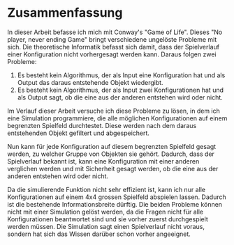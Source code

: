# Zusammenfassung

In dieser Arbeit befasse ich mich mit Conway's "Game of Life". Dieses "No player, never ending Game" bringt verschiedene ungelöste Probleme mit sich. Die theoretische Informatik befasst sich damit, dass der Spielverlauf einer Konfiguration nicht vorhergesagt werden kann. Daraus folgen zwei Probleme: 

1. Es besteht kein Algorithmus, der als Input eine Konfiguration hat und als Output das daraus entstehende Objekt wiedergibt.
1. Es besteht kein Algorithmus, der als Input zwei Konfigurationen hat und als Output sagt, ob die eine aus der anderen entstehen wird oder nicht.

Im Verlauf dieser Arbeit versuche ich diese Probleme zu lösen, in dem ich eine Simulation programmiere, die alle möglichen Konfigurationen auf einem begrenzten Spielfeld durchtestet. Diese werden nach dem daraus entstehenden Objekt gefiltert und abgespeichert.

Nun kann für jede Konfiguration auf diesem begrenzten Spielfeld gesagt werden, zu welcher Gruppe von Objekten sie gehört. Dadurch, dass der Spielverlauf bekannt ist, kann eine Konfiguration mit einer anderen verglichen werden und mit Sicherheit gesagt werden, ob die eine aus der anderen entstehen wird oder nicht. 

Da die simulierende Funktion nicht sehr effizient ist, kann ich nur alle Konfigurationen auf einem 4x4 grossen Spielfeld abspielen lassen. Dadurch ist die bestehende Informationsbreite dürftig. Die beiden Probleme können nicht mit einer Simulation gelöst werden, da die Fragen nicht für alle Konfigurationen beantwortet sind und sie vorher zuerst durchgespielt werden müssen. Die Simulation sagt einen Spielverlauf nicht voraus, sondern hat sich das Wissen darüber schon vorher angeeignet. 